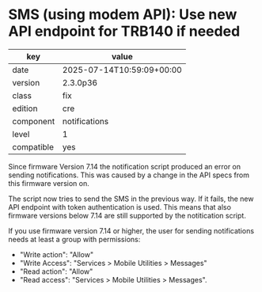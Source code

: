 [//]: # (werk v2)
# SMS (using modem API): Use new API endpoint for TRB140 if needed

key        | value
---------- | ---
date       | 2025-07-14T10:59:09+00:00
version    | 2.3.0p36
class      | fix
edition    | cre
component  | notifications
level      | 1
compatible | yes

Since firmware Version 7.14 the notification script produced an error on
sending notifications.
This was caused by a change in the API specs from this firmware version on.

The script now tries to send the SMS in the previous way. If it fails, the new
API endpoint with token authentication is used.
This means that also firmware versions below 7.14 are still supported by the
notitication script.

If you use firmware version 7.14 or higher, the user for sending notifications
needs at least a group with permissions:

- "Write action": "Allow"
- "Write Access": "Services > Mobile Utilities > Messages"
- "Read action": "Allow"
- "Read access": "Services > Mobile Utilities > Messages".
